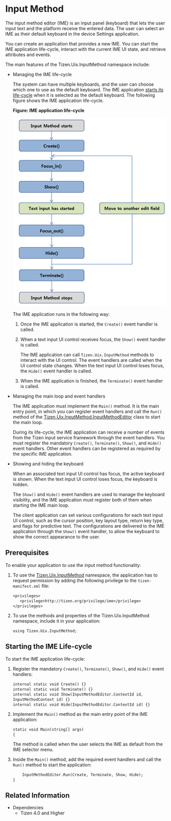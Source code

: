 # Input Method


The input method editor (IME) is an input panel (keyboard) that lets the user input text and the platform receive the entered data. The user can select an IME as their default keyboard in the device Settings application.

You can create an application that provides a new IME. You can start the IME application life-cycle, interact with the current IME UI state, and retrieve attributes and events.

The main features of the Tizen.Uix.InputMethod namespace include:

-   Managing the IME life-cycle

    The system can have multiple keyboards, and the user can choose which one to use as the default keyboard. The IME application [starts its life-cycle](#start) when it is selected as the default keyboard. The following figure shows the IME application life-cycle.

    **Figure: IME application life-cycle**

    ![IME application life-cycle](./media/ime_lifecycle_cs.png)

    The IME application runs in the following way:

    1.  Once the IME application is started, the `Create()` event handler is called.
    2.  When a text input UI control receives focus, the `Show()` event handler is called.

        The IME application can call `Tizen.Uix.InputMethod` methods to interact with the UI control. The event handlers are called when the UI control state changes. When the text input UI control loses focus, the `Hide()` event handler is called.

    3.  When the IME application is finished, the `Terminate()` event handler is called.

-   Managing the main loop and event handlers

    The IME application must implement the `Main()` method. It is the main entry point, in which you can register event handlers and call the `Run()` method of the [Tizen.Uix.InputMethod.InputMethodEditor](https://developer.tizen.org/dev-guide/csapi/api/Tizen.Uix.InputMethod.InputMethodEditor.html) class to start the main loop.

    During its life-cycle, the IME application can receive a number of events from the Tizen input service framework through the event handlers. You must register the mandatory `Create()`, `Terminate()`, `Show()`, and `Hide()` event handlers. Other event handlers can be registered as required by the specific IME application.

-   Showing and hiding the keyboard

    When an associated text input UI control has focus, the active keyboard is shown. When the text input UI control loses focus, the keyboard is hidden.

    The `Show()` and `Hide()` event handlers are used to manage the keyboard visibility, and the IME application must register both of them when starting the IME main loop.

    The client application can set various configurations for each text input UI control, such as the cursor position, key layout type, return key type, and flags for predictive text. The configurations are delivered to the IME application through the `Show()` event handler, to allow the keyboard to show the correct appearance to the user.

## Prerequisites

To enable your application to use the input method functionality:

1.  To use the [Tizen.Uix.InputMethod](https://developer.tizen.org/dev-guide/csapi/api/Tizen.Uix.InputMethod.html) namespace, the application has to request permission by adding the following privilege to the `tizen-manifest.xml` file:

    ```
    <privileges>
       <privilege>http://tizen.org/privilege/ime</privilege>
    </privileges>
    ```

2.  To use the methods and properties of the Tizen.Uix.InputMethod namespace, include it in your application:

    ```
    using Tizen.Uix.InputMethod;
    ```

<a name="start"></a>
## Starting the IME Life-cycle

To start the IME application life-cycle:

1.  Register the mandatory `Create()`, `Terminate()`, `Show()`, and `Hide()` event handlers:

    ```
    internal static void Create() {}
    internal static void Terminate() {}
    internal static void Show(InputMethodEditor.ContextId id, InputMethodContext id) {}
    internal static void Hide(InputMethodEditor.ContextId id) {}
    ```

2.  Implement the `Main()` method as the main entry point of the IME application:

    ```
    static void Main(string[] args)
    {
    ```

    The method is called when the user selects the IME as default from the IME selector menu.

3.  Inside the `Main()` method, add the required event handlers and call the `Run()` method to start the application:

    ```
        InputMethodEditor.Run(Create, Terminate, Show, Hide);
    }
    ```


## Related Information
* Dependencies
  -   Tizen 4.0 and Higher
